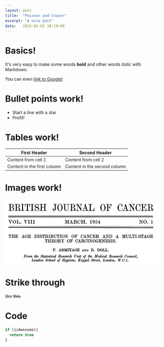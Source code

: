 ```yaml
---
layout: post
title:  "Poisson and Cnacer"
excerpt: "A nice post"
date:   2015-02-02 10:19:00
---
```


# Basics!

It's very easy to make some words **bold** and other words *italic* with Markdown. 

You can even [link to Google!](http://google.com)

# Bullet points work!

* Start a line with a star
* Profit!

# Tables work!

First Header | Second Header
------------ | -------------
Content from cell 1 | Content from cell 2
Content in the first column | Content in the second column

# Images work!

![Test_image](https://github.com/lmart999/lmart999.github.io/blob/master/assets/cancer_1.jpg)

# Strike through

like ~~this~~

# Code

```javascript
if (isAwesome){
  return true
}
```